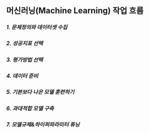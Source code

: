 ## 머신러닝(Machine Learning) 작업 흐름





##### 1. 문제정의와 데이터셋 수집

##### 2. 성공지표 선택

##### 3. 평가방법 선택

##### 4. 데이터 준비

##### 5. 기본보다 나은 모델 훈련하기

##### 6. 과대적합 모델 구축

##### 7. 모델규제&하이퍼파라미터 튜닝







